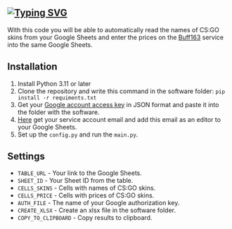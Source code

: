 [![Typing SVG](https://readme-typing-svg.demolab.com?font=Fira+Code&pause=1000&random=false&width=435&lines=BUFF163+Price+Updater)](https://git.io/typing-svg)
---

With this code you will be able to automatically read the names of CS:GO skins from your Google Sheets and enter the prices on the [Buff163](https://buff.163.com) service into the same Google Sheets.

## Installation

1. Install Python 3.11 or later
2. Clone the repository and write this command in the software folder: `pip install -r requiments.txt`
3. Get your [Google account access key](https://console.cloud.google.com) in JSON format and paste it into the folder with the software.
4. [Here](https://console.cloud.google.com/apis/credentials) get your service account email and add this email as an editor to your Google Sheets.
5. Set up the `config.py` and run the `main.py`.

## Settings

- `TABLE_URL` - Your link to the Google Sheets.
- `SHEET_ID` - Your Sheet ID from the table.
- `CELLS_SKINS` - Cells with names of CS:GO skins.
- `CELLS_PRICE` - Cells with prices of CS:GO skins.
- `AUTH_FILE` - The name of your Google authorization key.
- `CREATE_XLSX` - Create an xlsx file in the software folder.
- `COPY_TO_CLIPBOARD` - Copy results to clipboard.
